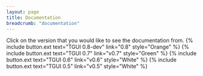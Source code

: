 ```yaml
---
layout: page
title: Documentation
breadcrumb: "documentation"
---
```

Click on the version that you would like to see the documentation from.
{% include button.ext text="TGUI 0.8-dev" link="0.8" style="Orange" %}
{% include button.ext text="TGUI 0.7" link="v0.7" style="Green" %}
{% include button.ext text="TGUI 0.6" link="v0.6" style="White" %}
{% include button.ext text="TGUI 0.5" link="v0.5" style="White" %}
